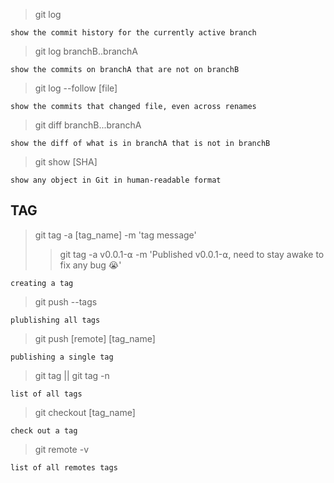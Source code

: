 > git log

`show the commit history for the currently active branch`

>git log branchB..branchA

`show the commits on branchA that are not on branchB`

>git log --follow [file]

`show the commits that changed file, even across renames`

>git diff branchB...branchA

`show the diff of what is in branchA that is not in branchB`

>git show [SHA]

`show any object in Git in human-readable format`

## TAG

>git tag -a [tag_name] -m 'tag message'
>>git tag -a v0.0.1-⍺ -m 'Published v0.0.1-⍺, need to stay awake to fix any bug 😭'

`creating a tag`

>git push --tags

`plublishing all tags`

>git push [remote] [tag_name]

`publishing a single tag`

>git tag || git tag -n

`list of all tags`

>git checkout [tag_name]

`check out a tag`

>git remote -v

`list of all remotes tags`


